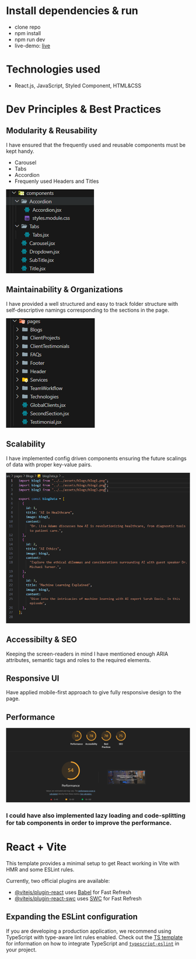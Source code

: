 # Install dependencies & run

* clone repo
* npm install
* npm run dev
* live-demo: [live](https://nextwebi-liart.vercel.app/)

# Technologies used

* React.js, JavaScript, Styled Component, HTML&CSS

# Dev Principles & Best Practices

## Modularity & Reusability

I have ensured that the frequently used and reusable components must be kept handy.

* Carousel
* Tabs
* Accordion
* Frequenly used Headers and Titles

![1754814102809](image/README/1754814102809.png)

## Maintainability & Organizations

I have provided a well structured and easy to track folder structure with self-descriptive namings corresponding to the sections in the page.

![1754814381076](image/README/1754814381076.png)

## Scalability

I have implemented config driven components ensuring the future scalings of data with proper key-value pairs.

![1754814531537](image/README/1754814531537.png)

## Accessibilty & SEO

Keeping the screen-readers in mind I have mentioned enough ARIA attributes, semantic tags and roles to the required elements.

## Responsive UI

Have applied mobile-first approach to give fully responsive design to the page.

## Performance

![1754814904200](image/README/1754814904200.png)

### I could have also implemented lazy loading and code-splitting for tab components in order to improve the performance.

# React + Vite

This template provides a minimal setup to get React working in Vite with HMR and some ESLint rules.

Currently, two official plugins are available:

- [@vitejs/plugin-react](https://github.com/vitejs/vite-plugin-react/blob/main/packages/plugin-react) uses [Babel](https://babeljs.io/) for Fast Refresh
- [@vitejs/plugin-react-swc](https://github.com/vitejs/vite-plugin-react/blob/main/packages/plugin-react-swc) uses [SWC](https://swc.rs/) for Fast Refresh

## Expanding the ESLint configuration

If you are developing a production application, we recommend using TypeScript with type-aware lint rules enabled. Check out the [TS template](https://github.com/vitejs/vite/tree/main/packages/create-vite/template-react-ts) for information on how to integrate TypeScript and [`typescript-eslint`](https://typescript-eslint.io) in your project.
